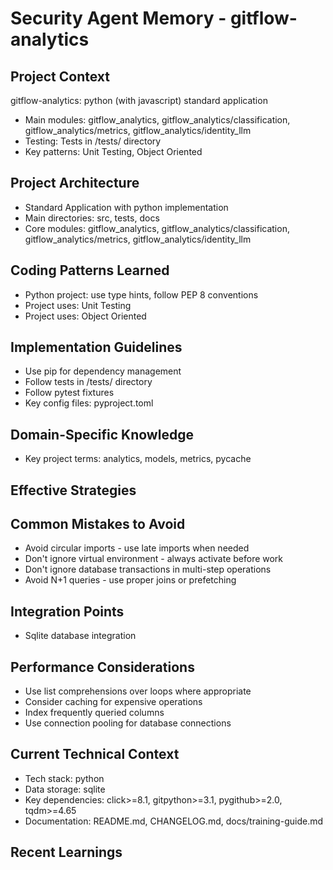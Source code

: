 # Security Agent Memory - gitflow-analytics

<!-- MEMORY LIMITS: 8KB max | 10 sections max | 15 items per section -->
<!-- Last Updated: 2025-08-05 21:04:53 | Auto-updated by: security -->

## Project Context
gitflow-analytics: python (with javascript) standard application
- Main modules: gitflow_analytics, gitflow_analytics/classification, gitflow_analytics/metrics, gitflow_analytics/identity_llm
- Testing: Tests in /tests/ directory
- Key patterns: Unit Testing, Object Oriented

## Project Architecture
- Standard Application with python implementation
- Main directories: src, tests, docs
- Core modules: gitflow_analytics, gitflow_analytics/classification, gitflow_analytics/metrics, gitflow_analytics/identity_llm

## Coding Patterns Learned
- Python project: use type hints, follow PEP 8 conventions
- Project uses: Unit Testing
- Project uses: Object Oriented

## Implementation Guidelines
- Use pip for dependency management
- Follow tests in /tests/ directory
- Follow pytest fixtures
- Key config files: pyproject.toml

## Domain-Specific Knowledge
<!-- Agent-specific knowledge for gitflow-analytics domain -->
- Key project terms: analytics, models, metrics, pycache

## Effective Strategies
<!-- Successful approaches discovered through experience -->

## Common Mistakes to Avoid
- Avoid circular imports - use late imports when needed
- Don't ignore virtual environment - always activate before work
- Don't ignore database transactions in multi-step operations
- Avoid N+1 queries - use proper joins or prefetching

## Integration Points
- Sqlite database integration

## Performance Considerations
- Use list comprehensions over loops where appropriate
- Consider caching for expensive operations
- Index frequently queried columns
- Use connection pooling for database connections

## Current Technical Context
- Tech stack: python
- Data storage: sqlite
- Key dependencies: click>=8.1, gitpython>=3.1, pygithub>=2.0, tqdm>=4.65
- Documentation: README.md, CHANGELOG.md, docs/training-guide.md

## Recent Learnings
<!-- Most recent discoveries and insights -->
